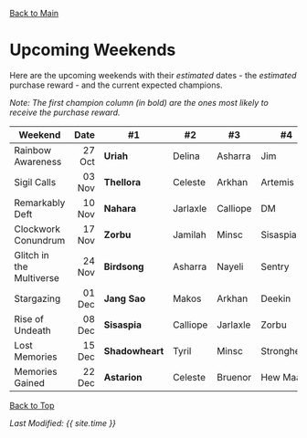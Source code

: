 [Back to Main](index.md)

# Upcoming Weekends

Here are the upcoming weekends with their *estimated* dates - the *estimated* purchase reward - and the current expected champions.

*Note: The first champion column (in bold) are the ones most likely to receive the purchase reward.*

| Weekend | Date | #1 | #2 | #3 | #4 | #5 | Reward |
|---|--:|---|---|---|---|---|---|
| Rainbow Awareness | 27 Oct | **Uriah** | Delina | Asharra | Jim | Wulfgar | Golden Epic |
| Sigil Calls | 03 Nov | **Thellora** | Celeste | Arkhan | Artemis | Shandie | Golden Epic |
| Remarkably Deft | 10 Nov | **Nahara** | Jarlaxle | Calliope | DM | Catti-brie | Golden Epic |
| Clockwork Conundrum | 17 Nov | **Zorbu** | Jamilah | Minsc | Sisaspia | Kent | Golden Epic |
| Glitch in the Multiverse | 24 Nov | **Birdsong** | Asharra | Nayeli | Sentry | Korth | [Feats](feats.md) & [Skin](skins.md) |
| Stargazing | 01 Dec | **Jang Sao** | Makos | Arkhan | Deekin | Warden | Golden Epic |
| Rise of Undeath | 08 Dec | **Sisaspia** | Calliope | Jarlaxle | Zorbu | Widdle | Golden Epic |
| Lost Memories | 15 Dec | **Shadowheart** | Tyril | Minsc | Strongheart | Lae'zel | Golden Epic |
| Memories Gained | 22 Dec | **Astarion** | Celeste | Bruenor | Hew Maan | Shadowheart | Golden Epic |

[Back to Top](#top)

*Last Modified: {{ site.time }}*